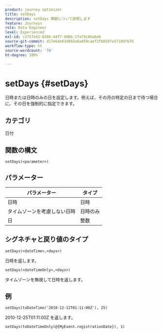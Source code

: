 ```yaml
---
product: journey optimizer
title: setDays
description: setDays 関数について説明します
feature: Journeys
role: Data Engineer
level: Experienced
exl-id: c2757e41-8206-44f7-9dbb-1fa79c0ba6e6
source-git-commit: d17e64e03d093a8a459caef2fb0197a5710dfb7d
workflow-type: ht
source-wordcount: '74'
ht-degree: 100%

---
```


# setDays {#setDays}

日時または日時のみの日を設定します。例えば、その月の特定の日まで待つ場合に、その日を強制的に指定できます。

## カテゴリ

日付

## 関数の構文

`setDays(<parameter>)`

## パラメーター

| パラメーター | タイプ |
|--- |--- |
| 日時 | 日時 |
| タイムゾーンを考慮しない日時 | 日時のみ |
| 日 | 整数 |

## シグネチャと戻り値のタイプ

`setDays(<dateTime>,<days>)`

日時を返します。

`setDays(<dateTimeOnly>,<days>)`

タイムゾーンを無視して日時を返します。

## 例

`setDays(toDateTime('2010-12-12T01:11:00Z'), 25)`

2010-12-25T01:11:00Z を返します。

`setDays(toDateTimeOnly(@{MyEvent.registrationDate}), 1)`
